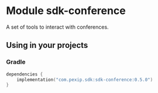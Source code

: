 # Module sdk-conference

A set of tools to interact with conferences.

## Using in your projects

### Gradle

```kotlin
dependencies {
    implementation("com.pexip.sdk:sdk-conference:0.5.0")
}
```
